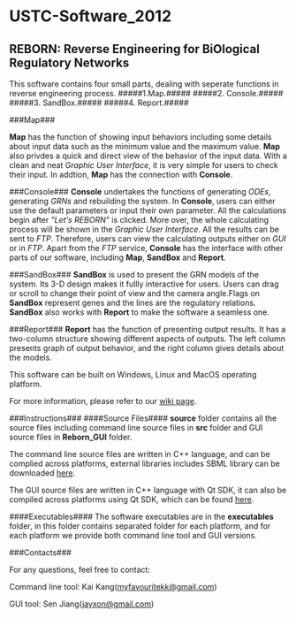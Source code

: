USTC-Software_2012
==================

## REBORN: Reverse Engineering for BiOlogical Regulatory Networks ##

This software contains four small parts, dealing with seperate functions in reverse engineering process.
#####1.Map.#####
#####2. Console.#####
#####3. SandBox.#####
#####4. Report.#####

###Map###

**Map** has the function of showing input behaviors including some details about input data such as the minimum value and the maximum value. **Map** also privdes a quick and direct view of the behavior of the input data. With a clean and neat _Graphic User Interface_, it is very simple for users to check their input. In addtion, **Map** has the connection with **Console**.

###Console###
**Console** undertakes the functions of generating _ODEs_, generating _GRNs_ and rebuilding the system. In **Console**, users can either use the default parameters or input their own parameter. All the calculations begin after _"Let's REBORN"_ is clicked. More over, the whole calculating process will be shown in the _Graphic User Interface_. All the results can be sent to _FTP_. Therefore, users can view the calculating outputs either on _GUI_ or in _FTP_. Apart from the _FTP_ service, **Console** has the interface with other parts of our software, including **Map**, **SandBox** and **Report**.

###SandBox###
**SandBox** is used to present the GRN models of the system. Its 3-D design makes it fullly interactive for users. Users can drag or scroll to change their point of view and the camera angle.Flags on **SandBox** represent genes and the lines are the regulatory relations. **SandBox** also works with **Report** to make the software a seamless one.

###Report###
**Report** has the function of presenting output results. It has a two-column structure showing different aspects of outputs. The left column presents graph of output behavior, and the right column gives details about the models.

This software can be built on Windows, Linux and MacOS operating platform.

For more information, please refer to our [wiki page](http://2012.igem.org/Team:USTC-Software/software.html).

###Instructions###
####Source Files####
**source** folder contains all the source files including command line source files in **src** folder and GUI source files in **Reborn_GUI** folder.

The command line source files are written in C++ language, and can be complied across platforms, external libraries includes SBML library can be downloaded [here](http://http://sbml.org/Software/libSBML).

The GUI source files are written in C++ language with Qt SDK, it can also be compiled across platforms using Qt SDK, which can be found [here](http://qt-project.org/downloads).

####Executables####
The software executables are in the **executables** folder, in this folder contains separated folder for each platform, and for each platform we provide both command line tool and GUI versions.


###Contacts###

For any questions, feel free to contact:

Command line tool: Kai Kang(myfavouritekk@gmail.com)

GUI tool: Sen Jiang(jayxon@gmail.com)
